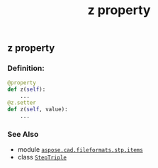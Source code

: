 ﻿---
title: z property
second_title: Aspose.CAD for Python via .NET API References
description: 
type: docs
weight: 90
url: /python-net/aspose.cad.fileformats.stp.items/steptriple/z/
is_root: false
---

## z property

### Definition:
```python
@property
def z(self):
    ...
@z.setter
def z(self, value):
    ...
```

### See Also
* module [`aspose.cad.fileformats.stp.items`](../../)
* class [`StepTriple`](/cad/python-net/aspose.cad.fileformats.stp.items/steptriple)
